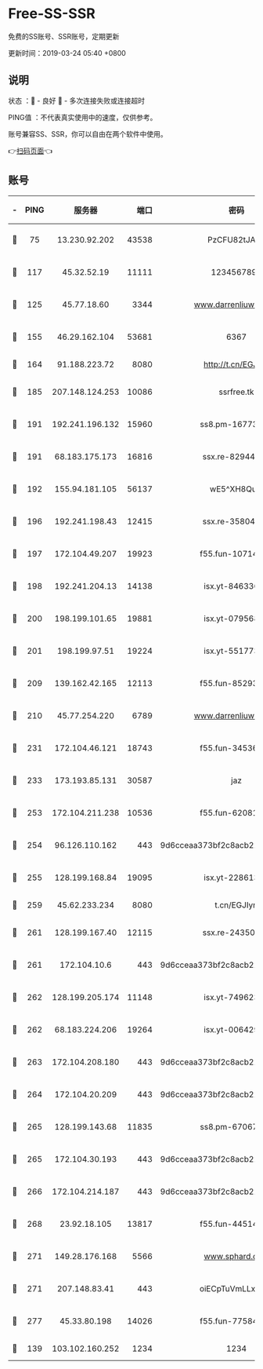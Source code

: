 # Free-SS-SSR

免费的SS账号、SSR账号，定期更新

更新时间：2019-03-24 05:40 +0800

## 说明

状态     ：🙂 - 良好 🙁 - 多次连接失败或连接超时

PING值   ：不代表真实使用中的速度，仅供参考。

账号兼容SS、SSR，你可以自由在两个软件中使用。

👉[扫码页面](https://liesauer.github.io/Free-SS-SSR/)👈

## 账号

|-|PING|服务器|端口|密码|加密方式|区域|
|:----:|:----:|:-----:|-----:|:----:|:----:|:----:|
|🙂|75|13.230.92.202|43538|PzCFU82tJAdZ|aes-256-cfb|JP|
|🙂|117|45.32.52.19|11111|1234567890|aes-256-cfb|JP|
|🙂|125|45.77.18.60|3344|www.darrenliuwei.com|aes-256-cfb|JP|
|🙂|155|46.29.162.104|53681|6367|aes-128-ctr|RU|
|🙂|164|91.188.223.72|8080|http://t.cn/EGJIyrl|rc4-md5|RU|
|🙂|185|207.148.124.253|10086|ssrfree.tk|aes-256-cfb|SG|
|🙂|191|192.241.196.132|15960|ss8.pm-16773447|aes-256-cfb|US|
|🙂|191|68.183.175.173|16816|ssx.re-82944807|aes-256-cfb|US|
|🙂|192|155.94.181.105|56137|wE5^XH8Quw|aes-256-cfb|US|
|🙂|196|192.241.198.43|12415|ssx.re-35804966|aes-256-cfb|US|
|🙂|197|172.104.49.207|19923|f55.fun-10714091|aes-256-cfb|SG|
|🙂|198|192.241.204.13|14138|isx.yt-84633628|aes-256-cfb|US|
|🙂|200|198.199.101.65|19881|isx.yt-07956810|aes-256-cfb|US|
|🙂|201|198.199.97.51|19224|isx.yt-55177306|aes-256-cfb|US|
|🙂|209|139.162.42.165|12113|f55.fun-85293047|aes-256-cfb|SG|
|🙂|210|45.77.254.220|6789|www.darrenliuwei.com|aes-256-cfb|SG|
|🙂|231|172.104.46.121|18743|f55.fun-34536533|aes-256-cfb|SG|
|🙂|233|173.193.85.131|30587|jaz|aes-256-cfb|US|
|🙂|253|172.104.211.238|10536|f55.fun-62081235|aes-256-cfb|US|
|🙂|254|96.126.110.162|443|9d6cceaa373bf2c8acb22e60b6a58be6|aes-256-cfb|US|
|🙂|255|128.199.168.84|19095|isx.yt-22861351|aes-256-cfb|SG|
|🙂|259|45.62.233.234|8080|t.cn/EGJIyrl|rc4-md5|CA|
|🙂|261|128.199.167.40|12115|ssx.re-24350991|aes-256-cfb|SG|
|🙂|261|172.104.10.6|443|9d6cceaa373bf2c8acb22e60b6a58be6|aes-256-cfb|US|
|🙂|262|128.199.205.174|11148|isx.yt-74962394|aes-256-cfb|SG|
|🙂|262|68.183.224.206|19264|isx.yt-00642976|aes-256-cfb|SG|
|🙂|263|172.104.208.180|443|9d6cceaa373bf2c8acb22e60b6a58be6|aes-256-cfb|US|
|🙂|264|172.104.20.209|443|9d6cceaa373bf2c8acb22e60b6a58be6|aes-256-cfb|US|
|🙂|265|128.199.143.68|11835|ss8.pm-67067139|aes-256-cfb|SG|
|🙂|265|172.104.30.193|443|9d6cceaa373bf2c8acb22e60b6a58be6|aes-256-cfb|US|
|🙂|266|172.104.214.187|443|9d6cceaa373bf2c8acb22e60b6a58be6|aes-256-cfb|US|
|🙂|268|23.92.18.105|13817|f55.fun-44514106|aes-256-cfb|US|
|🙂|271|149.28.176.168|5566|www.sphard.com|aes-256-cfb|AU|
|🙂|271|207.148.83.41|443|oiECpTuVmLLxk4Ts|aes-256-cfb|AU|
|🙂|277|45.33.80.198|14026|f55.fun-77584907|aes-256-cfb|US|
|🙂|139|103.102.160.252|1234|1234|rc4-md5|JP|
